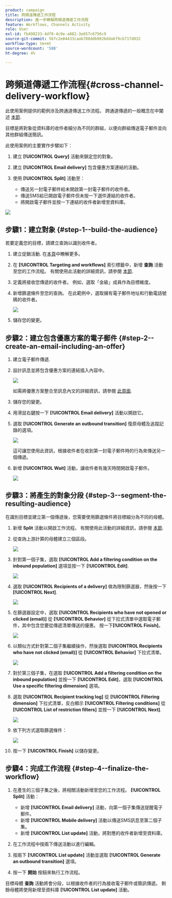 ```yaml
---
product: campaign
title: 跨頻道傳遞工作流程
description: 進一步瞭解跨頻道傳遞工作流程
feature: Workflows, Channels Activity
role: User
exl-id: fb498233-4df8-4c9e-a082-3e657c6756c9
source-git-commit: 567c2e84433caab708ddb9026dda6f9cb717d032
workflow-type: tm+mt
source-wordcount: '588'
ht-degree: 4%

---
```


# 跨頻道傳遞工作流程{#cross-channel-delivery-workflow}

此使用案例提供的範例涉及跨通道傳送工作流程。 跨通道傳遞的一般概念在中闡述 [本節](cross-channel-deliveries.md).

目標是將對象從資料庫的收件者細分為不同的群組，以便向群組傳送電子郵件並向其他群組傳送簡訊。

此使用案例的主要實作步驟如下：

1. 建立 **[!UICONTROL Query]** 活動來鎖定您的對象。
1. 建立 **[!UICONTROL Email delivery]** 包含優惠方案連結的活動。
1. 使用 **[!UICONTROL Split]** 活動至：

   * 傳送另一封電子郵件給未開啟第一封電子郵件的收件者。
   * 傳送SMS給已開啟電子郵件但未按一下選件連結的收件者。
   * 將開啟電子郵件並按一下連結的收件者新增至資料庫。

![](assets/wkf_cross-channel_7.png)

## 步驟1：建立對象 {#step-1--build-the-audience}

若要定義您的目標，請建立查詢以識別收件者。

1. 建立促銷活動. 在[本頁](../campaigns/marketing-campaign-create.md)中瞭解更多。
1. 在 **[!UICONTROL Targeting and workflows]** 索引標籤中，新增 **查詢** 活動至您的工作流程。 有關使用此活動的詳細資訊，請參閱 [本節](query.md).
1. 定義將接收您傳遞的收件者。 例如，選取「金級」成員作為目標維度。
1. 新增篩選條件至您的查詢。 在此範例中，選取擁有電子郵件地址和行動電話號碼的收件者。

   ![](assets/wkf_cross-channel_3.png)

1. 儲存您的變更。

## 步驟2：建立包含優惠方案的電子郵件 {#step-2--create-an-email-including-an-offer}

1. 建立電子郵件傳遞.
1. 設計訊息並將包含優惠方案的連結插入內容中。

   ![](assets/wkf_cross-channel_1.png)

   如需將優惠方案整合至訊息內文的詳細資訊，請參閱 [此頁面](../../v8/send/email.md).

1. 儲存您的變更。
1. 用滑鼠右鍵按一下 **[!UICONTROL Email delivery]** 活動以開啟它。
1. 選取 **[!UICONTROL Generate an outbound transition]** 復原母體及追蹤記錄的選項。

   ![](assets/wkf_cross-channel_2.png)

   這可讓您使用此資訊，根據收件者在收到第一封電子郵件時的行為來傳送另一個傳遞。

1. 新增 **[!UICONTROL Wait]** 活動，讓收件者有幾天時間開啟電子郵件。

   ![](assets/wkf_cross-channel_4.png)

## 步驟3：將產生的對象分段 {#step-3--segment-the-resulting-audience}

在識別目標並建立第一個傳遞後，您需要使用篩選條件將目標細分為不同的母體。

1. 新增 **Split** 活動以開啟工作流程。 有關使用此活動的詳細資訊，請參閱 [本節](split.md).
1. 從查詢上游計算的母體建立三個區段。

   ![](assets/wkf_cross-channel_6.png)

1. 針對第一個子集，選取 **[!UICONTROL Add a filtering condition on the inbound population]** 選項並按一下 **[!UICONTROL Edit]**.

   ![](assets/wkf_cross-channel_8.png)

1. 選取 **[!UICONTROL Recipients of a delivery]** 做為限制篩選器，然後按一下 **[!UICONTROL Next]**.

   ![](assets/wkf_cross-channel_9.png)

1. 在篩選器設定中，選取 **[!UICONTROL Recipients who have not opened or clicked (email)]** 從 **[!UICONTROL Behavior]** 從下拉式清單中選取電子郵件，其中包含您要從傳遞清單傳送的優惠。 按一下&#x200B;**[!UICONTROL Finish]**。

   ![](assets/wkf_cross-channel_10.png)

1. 以類似方式針對第二個子集繼續操作，然後選取 **[!UICONTROL Recipients who have not clicked (email)]** 從 **[!UICONTROL Behavior]** 下拉式清單。

   ![](assets/wkf_cross-channel_11.png)

1. 對於第三個子集，在選取 **[!UICONTROL Add a filtering condition on the inbound population]** 並按一下 **[!UICONTROL Edit]**，選取 **[!UICONTROL Use a specific filtering dimension]** 選項。
1. 選取 **[!UICONTROL Recipient tracking log]** 從 **[!UICONTROL Filtering dimension]** 下拉式清單，反白顯示 **[!UICONTROL Filtering conditions]** 從 **[!UICONTROL List of restriction filters]** 並按一下 **[!UICONTROL Next]**.

   ![](assets/wkf_cross-channel_12.png)

1. 依下列方式選取篩選條件：

   ![](assets/wkf_cross-channel_13.png)

1. 按一下 **[!UICONTROL Finish]** 以儲存變更。

## 步驟4：完成工作流程 {#step-4--finalize-the-workflow}

1. 在產生的三個子集之後，將相關活動新增至您的工作流程。 **[!UICONTROL Split]** 活動：

   * 新增 **[!UICONTROL Email delivery]** 活動，向第一個子集傳送提醒電子郵件。
   * 新增 **[!UICONTROL Mobile delivery]** 活動以傳送SMS訊息至第二個子集。
   * 新增 **[!UICONTROL List update]** 活動，將對應的收件者新增至資料庫。

1. 在工作流程中按兩下傳送活動以進行編輯。
1. 按兩下 **[!UICONTROL List update]** 活動並選取 **[!UICONTROL Generate an outbound transition]** 選項。
1. 按一下 **開始** 按鈕來執行工作流程。

目標母體 **查詢** 活動將會分段，以根據收件者的行為接收電子郵件或簡訊傳遞。 剩餘母體將使用新增至資料庫 **[!UICONTROL List update]** 活動。
